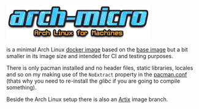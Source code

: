 ![arch-micro](arch-micro.png)

is a minimal Arch Linux [docker image](https://hub.docker.com/r/typedivision/arch-micro) based on the [base image](https://github.com/archlinux/archlinux-docker) but a bit smaller in its image size and intended for CI and testing purposes.

There is only pacman installed and no header files, static libraries, locales and so on my making use of the `NoExtract` property in the [pacman.conf](pacman.conf) (thats why you need to re-install the _glibc_ if you are going to compile something).

Beside the Arch Linux setup there is also an [Artix](https://artixlinux.org) image branch.
